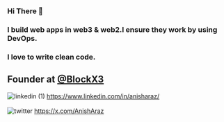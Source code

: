### Hi There 👋
### I build web apps in web3 & web2.I ensure they work by using DevOps. 
### I love to write clean code.

## Founder at [@BlockX3](http://blockx3.xyz/)

![linkedin (1)](https://github.com/anisharaz/anisharaz/assets/105302254/5de919d7-8932-4fc4-9f81-23aa1498c05d) https://www.linkedin.com/in/anisharaz/ <br> <br>
![twitter](https://github.com/anisharaz/anisharaz/assets/105302254/36b440eb-9714-431b-97d6-29662a9d689c) https://x.com/AnishAraz
